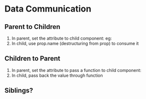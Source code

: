 # Data Communication

## Parent to Children
1. In parent, set the attribute to child component:
   eg: <Component name="JT"/>
2. In child, use prop.name (destructuring from prop) to consume it

## Children to Parent
1. In parent, set the attribute to pass a function to child component:
2. In child, pass back the value through function 

## Siblings?
